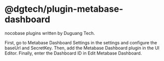 # @dgtech/plugin-metabase-dashboard

nocobase plugins written by Duguang Tech. 

First, go to Metabase Dashboard Settings in the settings and configure the baseUrl and SecretKey. Then, add the Metabase Dashboard plugin in the UI Editor. Finally, enter the Dashboard ID in Edit Metabase Dashboard.
